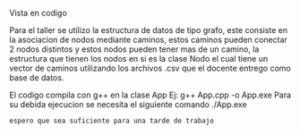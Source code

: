 Vista en codigo


Para el taller se utilizo la estructura de datos de tipo grafo, este consiste en la asociacion de nodos mediante caminos, estos caminos pueden conectar 2 nodos distintos y estos nodos pueden tener mas de un camino, la estructura que tienen los nodos en si es la clase Nodo el cual tiene un vector de caminos utilizando los archivos .csv que el docente entrego como base de datos.

El codigo compila con g++ en la clase App Ej: g++ App.cpp -o App.exe
Para su debida ejecucion se necesita el siguiente comando ./App.exe



    espero que sea suficiente para una tarde de trabajo
